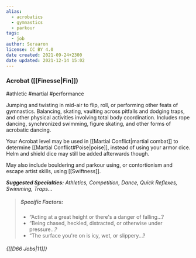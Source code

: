 ```yaml
---
alias:
  - acrobatics
  - gymnastics
  - parkour
tags:
  - job
author: Seraaron
license: CC BY 4.0
date created: 2021-09-24+2300
date updated: 2021-12-14 15:02
---
```


### Acrobat ([[Finesse|Fin]])

#athletic #martial #performance

Jumping and twisting in mid-air to flip, roll, or performing other feats of gymnastics. Balancing, skating, vaulting across pitfalls and dodging traps, and other physical activities involving total body coordination. Includes rope dancing, synchronized swimming, figure skating, and other forms of acrobatic dancing.

Your Acrobat level may be used in [[Martial Conflict|martial combat]] to determine [[Martial Conflict#Poise|poise]], instead of using your armor dice. Helm and shield dice may still be added afterwards though.

May also include bouldering and parkour using, or contortionism and escape artist skills, using [[Swiftness]].

_**Suggested Specialties:** Athletics, Competition, Dance, Quick Reflexes, Swimming, Traps..._

> ##### Specific Factors:
>
> - “Acting at a great height or there's a danger of falling...?
> - “Being chased, heckled, distracted, or otherwise under pressure...?
> - “The surface you're on is icy, wet, or slippery...?

###### {[[D66 Jobs|11]]}
